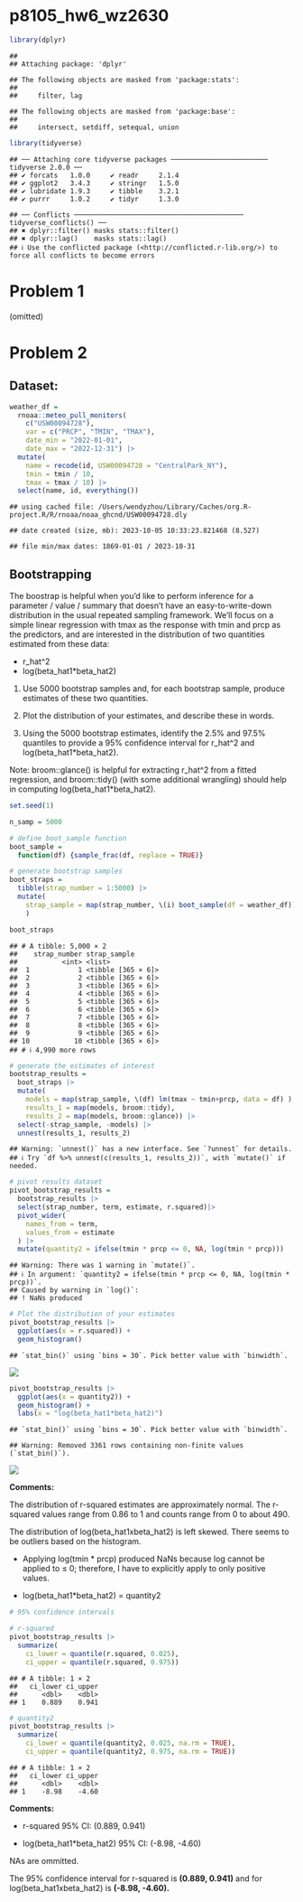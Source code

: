 p8105_hw6_wz2630
================

``` r
library(dplyr)
```

    ## 
    ## Attaching package: 'dplyr'

    ## The following objects are masked from 'package:stats':
    ## 
    ##     filter, lag

    ## The following objects are masked from 'package:base':
    ## 
    ##     intersect, setdiff, setequal, union

``` r
library(tidyverse)
```

    ## ── Attaching core tidyverse packages ──────────────────────── tidyverse 2.0.0 ──
    ## ✔ forcats   1.0.0     ✔ readr     2.1.4
    ## ✔ ggplot2   3.4.3     ✔ stringr   1.5.0
    ## ✔ lubridate 1.9.3     ✔ tibble    3.2.1
    ## ✔ purrr     1.0.2     ✔ tidyr     1.3.0

    ## ── Conflicts ────────────────────────────────────────── tidyverse_conflicts() ──
    ## ✖ dplyr::filter() masks stats::filter()
    ## ✖ dplyr::lag()    masks stats::lag()
    ## ℹ Use the conflicted package (<http://conflicted.r-lib.org/>) to force all conflicts to become errors

# Problem 1

(omitted)

# Problem 2

## Dataset:

``` r
weather_df = 
  rnoaa::meteo_pull_monitors(
    c("USW00094728"),
    var = c("PRCP", "TMIN", "TMAX"), 
    date_min = "2022-01-01",
    date_max = "2022-12-31") |>
  mutate(
    name = recode(id, USW00094728 = "CentralPark_NY"),
    tmin = tmin / 10,
    tmax = tmax / 10) |>
  select(name, id, everything())
```

    ## using cached file: /Users/wendyzhou/Library/Caches/org.R-project.R/R/rnoaa/noaa_ghcnd/USW00094728.dly

    ## date created (size, mb): 2023-10-05 10:33:23.821468 (8.527)

    ## file min/max dates: 1869-01-01 / 2023-10-31

## Bootstrapping

The boostrap is helpful when you’d like to perform inference for a
parameter / value / summary that doesn’t have an easy-to-write-down
distribution in the usual repeated sampling framework. We’ll focus on a
simple linear regression with tmax as the response with tmin and prcp as
the predictors, and are interested in the distribution of two quantities
estimated from these data:

- r_hat^2
- log(beta_hat1\*beta_hat2)

1.  Use 5000 bootstrap samples and, for each bootstrap sample, produce
    estimates of these two quantities.

2.  Plot the distribution of your estimates, and describe these in
    words.

3.  Using the 5000 bootstrap estimates, identify the 2.5% and 97.5%
    quantiles to provide a 95% confidence interval for r_hat^2 and
    log(beta_hat1\*beta_hat2).

Note: broom::glance() is helpful for extracting r_hat^2 from a fitted
regression, and broom::tidy() (with some additional wrangling) should
help in computing log(beta_hat1\*beta_hat2).

``` r
set.seed(1)

n_samp = 5000

# define boot_sample function
boot_sample = 
  function(df) {sample_frac(df, replace = TRUE)}

# generate bootstrap samples
boot_straps = 
  tibble(strap_number = 1:5000) |> 
  mutate(
    strap_sample = map(strap_number, \(i) boot_sample(df = weather_df))
    )

boot_straps
```

    ## # A tibble: 5,000 × 2
    ##    strap_number strap_sample      
    ##           <int> <list>            
    ##  1            1 <tibble [365 × 6]>
    ##  2            2 <tibble [365 × 6]>
    ##  3            3 <tibble [365 × 6]>
    ##  4            4 <tibble [365 × 6]>
    ##  5            5 <tibble [365 × 6]>
    ##  6            6 <tibble [365 × 6]>
    ##  7            7 <tibble [365 × 6]>
    ##  8            8 <tibble [365 × 6]>
    ##  9            9 <tibble [365 × 6]>
    ## 10           10 <tibble [365 × 6]>
    ## # ℹ 4,990 more rows

``` r
# generate the estimates of interest
bootstrap_results = 
  boot_straps |> 
  mutate(
    models = map(strap_sample, \(df) lm(tmax ~ tmin+prcp, data = df) ),
    results_1 = map(models, broom::tidy),
    results_2 = map(models, broom::glance)) |> 
  select(-strap_sample, -models) |> 
  unnest(results_1, results_2) 
```

    ## Warning: `unnest()` has a new interface. See `?unnest` for details.
    ## ℹ Try `df %>% unnest(c(results_1, results_2))`, with `mutate()` if needed.

``` r
# pivot results dataset
pivot_bootstrap_results = 
  bootstrap_results |> 
  select(strap_number, term, estimate, r.squared)|>
  pivot_wider(
    names_from = term,
    values_from = estimate
  ) |> 
  mutate(quantity2 = ifelse(tmin * prcp <= 0, NA, log(tmin * prcp)))
```

    ## Warning: There was 1 warning in `mutate()`.
    ## ℹ In argument: `quantity2 = ifelse(tmin * prcp <= 0, NA, log(tmin * prcp))`.
    ## Caused by warning in `log()`:
    ## ! NaNs produced

``` r
# Plot the distribution of your estimates
pivot_bootstrap_results |> 
  ggplot(aes(x = r.squared)) + 
  geom_histogram()
```

    ## `stat_bin()` using `bins = 30`. Pick better value with `binwidth`.

![](p8105_hw6_wz2630_files/figure-gfm/unnamed-chunk-4-1.png)<!-- -->

``` r
pivot_bootstrap_results |> 
  ggplot(aes(x = quantity2)) + 
  geom_histogram() + 
  labs(x = "log(beta_hat1*beta_hat2)")
```

    ## `stat_bin()` using `bins = 30`. Pick better value with `binwidth`.

    ## Warning: Removed 3361 rows containing non-finite values (`stat_bin()`).

![](p8105_hw6_wz2630_files/figure-gfm/unnamed-chunk-4-2.png)<!-- -->

**Comments:**

The distribution of r-squared estimates are approximately normal. The
r-squared values range from 0.86 to 1 and counts range from 0 to about
490.

The distribution of log(beta_hat1xbeta_hat2) is left skewed. There seems
to be outliers based on the histogram.

- Applying log(tmin \* prcp) produced NaNs because log cannot be applied
  to ≤ 0; therefore, I have to explicitly apply to only positive values.

- log(beta_hat1\*beta_hat2) = quantity2

``` r
# 95% confidence intervals

# r-squared
pivot_bootstrap_results |> 
  summarize(
    ci_lower = quantile(r.squared, 0.025), 
    ci_upper = quantile(r.squared, 0.975))
```

    ## # A tibble: 1 × 2
    ##   ci_lower ci_upper
    ##      <dbl>    <dbl>
    ## 1    0.889    0.941

``` r
# quantity2
pivot_bootstrap_results |> 
  summarize(
    ci_lower = quantile(quantity2, 0.025, na.rm = TRUE), 
    ci_upper = quantile(quantity2, 0.975, na.rm = TRUE))
```

    ## # A tibble: 1 × 2
    ##   ci_lower ci_upper
    ##      <dbl>    <dbl>
    ## 1    -8.98    -4.60

**Comments:**

- r-squared 95% CI: (0.889, 0.941)

- log(beta_hat1\*beta_hat2) 95% CI: (-8.98, -4.60)

NAs are ommitted.

The 95% confidence interval for r-squared is **(0.889, 0.941)** and for
log(beta_hat1xbeta_hat2) is **(-8.98, -4.60).**
